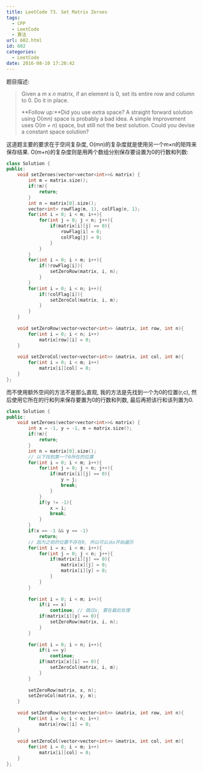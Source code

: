 ```yaml
---
title: LeetCode 73. Set Matrix Zeroes
tags:
  - CPP
  - LeetCode
  - 算法
url: 602.html
id: 602
categories:
  - LeetCode
date: 2016-08-10 17:20:42
---
```

题目描述:

> Given a *m* x *n* matrix, if an element is 0, set its entire row and column to 0. Do it in place.
>
> **Follow up:**Did you use extra space?
> A straight forward solution using O(*mn*) space is probably a bad idea.
> A simple improvement uses O(*m + n*) space, but still not the best solution.
> Could you devise a constant space solution?
>

这道题主要的要求在于空间复杂度, O(mn)的复杂度就是使用另一个m×n的矩阵来保存结果. O(m+n)的复杂度则是用两个数组分别保存要设置为0的行数和列数:

```cpp
class Solution {
public:
    void setZeroes(vector<vector<int>>& matrix) {
        int m = matrix.size();
        if(!m){
            return;
        }
        int n = matrix[0].size();
        vector<int> rowFlag(m, 1), colFlag(n, 1);
        for(int i = 0; i < m; i++){
            for(int j = 0; j < n; j++){
                if(matrix[i][j] == 0){
                    rowFlag[i] = 0;
                    colFlag[j] = 0;
                }
            }
        }
        for(int i = 0; i < m; i++){
            if(!rowFlag[i]){
                setZeroRow(matrix, i, n);
            }
        }
        for(int i = 0; i < n; i++){
            if(!colFlag[i]){
                setZeroCol(matrix, i, m);
            }
        }
    }
    
    void setZeroRow(vector<vector<int>> &matrix, int row, int n){
        for(int i = 0; i < n; i++)
            matrix[row][i] = 0;
    }
    
    void setZeroCol(vector<vector<int>> &matrix, int col, int m){
        for(int i = 0; i < m; i++)
            matrix[i][col] = 0;
    }
};
```

而不使用额外空间的方法不是那么直观, 我的方法是先找到一个为0的位置(r,c), 然后使用它所在的行和列来保存要置为0的行数和列数, 最后再把该行和该列置为0.

```cpp
class Solution {
public:
    void setZeroes(vector<vector<int>>& matrix) {
        int x = -1, y = -1, m = matrix.size();
        if(!m){
            return;
        }
        int n = matrix[0].size();
        // 以下找到第一个0所在的位置
        for(int i = 0; i < m; i++){
            for(int j = 0; j < n; j++){
                if(matrix[i][j] == 0){
                    y = j;
                    break;
                }
            }
            if(y != -1){
                x = i;
                break;
            }
        }
        if(x == -1 && y == -1)
            return;
        // 因为之前的位置不存在0, 所以可以从x开始遍历
        for(int i = x; i < m; i++){
            for(int j = 0; j < n; j++){
                if(matrix[i][j] == 0){
                    matrix[x][j] = 0;
                    matrix[i][y] = 0;
                }
            }
        }
        
        for(int i = 0; i < m; i++){
            if(i == x)
                continue; // 跳过x, 要在最后处理
            if(matrix[i][y] == 0){
                setZeroRow(matrix, i, n);
            }
        }
        
        for(int i = 0; i < n; i++){
            if(i == y)
                continue;
            if(matrix[x][i] == 0){
                setZeroCol(matrix, i, m);
            }
        }
        
        setZeroRow(matrix, x, n);
        setZeroCol(matrix, y, m);
    }
    
    void setZeroRow(vector<vector<int>> &matrix, int row, int n){
        for(int i = 0; i < n; i++)
            matrix[row][i] = 0;
    }
    
    void setZeroCol(vector<vector<int>> &matrix, int col, int m){
        for(int i = 0; i < m; i++)
            matrix[i][col] = 0;
    }
};
```

